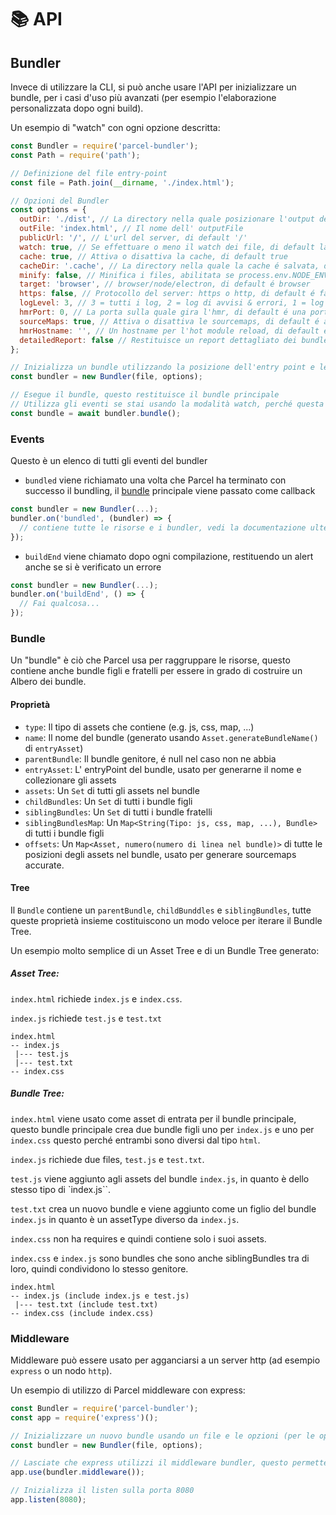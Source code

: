 # 📚 API

## Bundler

Invece di utilizzare la CLI, si può anche usare l'API per inizializzare un bundle, per i casi d'uso più avanzati (per esempio l'elaborazione personalizzata dopo ogni build).

Un esempio di "watch" con ogni opzione descritta:

```Javascript
const Bundler = require('parcel-bundler');
const Path = require('path');

// Definizione del file entry-point
const file = Path.join(__dirname, './index.html');

// Opzioni del Bundler
const options = {
  outDir: './dist', // La directory nella quale posizionare l'output del bundle, di default "dist"
  outFile: 'index.html', // Il nome dell' outputFile
  publicUrl: '/', // L'url del server, di default '/'
  watch: true, // Se effettuare o meno il watch dei file, di default la configurazione é process.env.NODE_ENV !== 'production'
  cache: true, // Attiva o disattiva la cache, di default true
  cacheDir: '.cache', // La directory nella quale la cache é salvata, di default é .cache
  minify: false, // Minifica i files, abilitata se process.env.NODE_ENV === 'production'
  target: 'browser', // browser/node/electron, di default é browser
  https: false, // Protocollo del server: https o http, di default é false
  logLevel: 3, // 3 = tutti i log, 2 = log di avvisi & errori, 1 = log degli errori
  hmrPort: 0, // La porta sulla quale gira l'hmr, di default é una porta casuale libera (0 in node.js restituisce una porta casuale libera)
  sourceMaps: true, // Attiva o disattiva le sourcemaps, di default é attivata (non sono ancora supportate nelle build minificate)
  hmrHostname: '', // Un hostname per l'hot module reload, di default é ''
  detailedReport: false // Restituisce un report dettagliato dei bundles, assets, dimensione dei file e timestamps, di default é false, i report vengono generati solo se il watch é disattivato
};

// Inizializza un bundle utilizzando la posizione dell'entry point e le opzioni fornite
const bundler = new Bundler(file, options);

// Esegue il bundle, questo restituisce il bundle principale
// Utilizza gli eventi se stai usando la modalità watch, perché questa promise si eseguirà solo una volta e non per ogni rebuild.
const bundle = await bundler.bundle();
```

### Events

Questo è un elenco di tutti gli eventi del bundler

- `bundled` viene richiamato una volta che Parcel ha terminato con successo il bundling, il [bundle](#bundle) principale viene passato come callback

```Javascript
const bundler = new Bundler(...);
bundler.on('bundled', (bundler) => {
  // contiene tutte le risorse e i bundler, vedi la documentazione ulteriori informazioni
});
```

- `buildEnd` viene chiamato dopo ogni compilazione, restituendo un alert anche se si è verificato un errore

```Javascript
const bundler = new Bundler(...);
bundler.on('buildEnd', () => {
  // Fai qualcosa...
});
```

### Bundle

Un "bundle" è ciò che Parcel usa per raggruppare le risorse, questo contiene anche bundle figli e fratelli per essere in grado di costruire un Albero dei bundle.

#### Proprietà

- `type`: Il tipo di assets che contiene (e.g. js, css, map, ...)
- `name`: Il nome del bundle (generato usando `Asset.generateBundleName()` di `entryAsset`)
- `parentBundle`: Il bundle genitore, é null nel caso non ne abbia
- `entryAsset`: L' entryPoint del bundle, usato per generarne il nome e collezionare gli assets
- `assets`: Un `Set` di tutti gli assets nel bundle
- `childBundles`: Un `Set` di tutti i bundle figli
- `siblingBundles`: Un `Set` di tutti i bundle fratelli
- `siblingBundlesMap`: Un `Map<String(Tipo: js, css, map, ...), Bundle>` di tutti i bundle figli
- `offsets`: Un `Map<Asset, numero(numero di linea nel bundle)>` di tutte le posizioni degli assets nel bundle, usato per generare sourcemaps accurate.

#### Tree

Il `Bundle` contiene un `parentBundle`, `childBunddles` e `siblingBundles`, tutte queste proprietà insieme costituiscono un modo veloce per iterare il Bundle Tree.

Un esempio molto semplice di un Asset Tree e di un Bundle Tree generato:

##### Asset Tree:

`index.html` richiede `index.js` e `index.css`.

`index.js` richiede `test.js` e `test.txt`

```Text
index.html
-- index.js
 |--- test.js
 |--- test.txt
-- index.css
```

##### Bundle Tree:

`index.html` viene usato come asset di entrata per il bundle principale, questo bundle principale crea due bundle figli uno per `index.js` e uno per `index.css` questo perché entrambi sono diversi dal tipo `html`.

`index.js` richiede due files, `test.js` e `test.txt`.

`test.js` viene aggiunto agli assets del bundle `index.js`, in quanto è dello stesso tipo di `index.js``.

`test.txt` crea un nuovo bundle e viene aggiunto come un figlio del bundle `index.js` in quanto è un assetType diverso da `index.js`.

`index.css` non ha requires e quindi contiene solo i suoi assets.

`index.css` e `index.js` sono bundles che sono anche siblingBundles tra di loro, quindi condividono lo stesso genitore.

```Text
index.html
-- index.js (include index.js e test.js)
 |--- test.txt (include test.txt)
-- index.css (include index.css)
```

### Middleware

Middleware può essere usato per agganciarsi a un server http (ad esempio `express` o un nodo `http`).

Un esempio di utilizzo di Parcel middleware con express:

```Javascript
const Bundler = require('parcel-bundler');
const app = require('express')();

// Inizializzare un nuovo bundle usando un file e le opzioni (per le opzioni e il file vedere la documentazione del bundle)
const bundler = new Bundler(file, options);

// Lasciate che express utilizzi il middleware bundler, questo permetterà di gestire ogni richiesta di Parcel sul vostro server express
app.use(bundler.middleware());

// Inizializza il listen sulla porta 8080
app.listen(8080);
```
